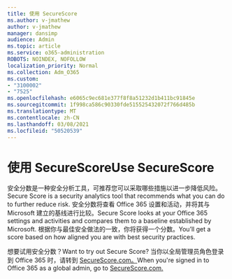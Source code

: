 ```yaml
---
title: 使用 SecureScore
ms.author: v-jmathew
author: v-jmathew
manager: dansimp
audience: Admin
ms.topic: article
ms.service: o365-administration
ROBOTS: NOINDEX, NOFOLLOW
localization_priority: Normal
ms.collection: Adm_O365
ms.custom:
- "3100002"
- "7525"
ms.openlocfilehash: e6065c9ec681e377f8f8a51232d1b411bc91845e
ms.sourcegitcommit: 1f998ca586c90330fde515525432072f766d485b
ms.translationtype: MT
ms.contentlocale: zh-CN
ms.lasthandoff: 03/08/2021
ms.locfileid: "50520539"
---
```

# <a name="use-securescore"></a><span data-ttu-id="7add8-102">使用 SecureScore</span><span class="sxs-lookup"><span data-stu-id="7add8-102">Use SecureScore</span></span>

<span data-ttu-id="7add8-103">安全分数是一种安全分析工具，可推荐您可以采取哪些措施以进一步降低风险。</span><span class="sxs-lookup"><span data-stu-id="7add8-103">Secure Score is a security analytics tool that recommends what you can do to further reduce risk.</span></span> <span data-ttu-id="7add8-104">安全分数将查看 Office 365 设置和活动，并将其与 Microsoft 建立的基线进行比较。</span><span class="sxs-lookup"><span data-stu-id="7add8-104">Secure Score looks at your Office 365 settings and activities and compares them to a baseline established by Microsoft.</span></span> <span data-ttu-id="7add8-105">根据你与最佳安全做法的一致，你将获得一个分数。</span><span class="sxs-lookup"><span data-stu-id="7add8-105">You’ll get a score based on how aligned you are with best security practices.</span></span>

<span data-ttu-id="7add8-106">想要试用安全分数？</span><span class="sxs-lookup"><span data-stu-id="7add8-106">Want to try out Secure Score?</span></span> <span data-ttu-id="7add8-107">当你以全局管理员角色登录到 Office 365 时，请转到 [SecureScore.com。](https://securescore.office.com/)</span><span class="sxs-lookup"><span data-stu-id="7add8-107">When you're signed in to Office 365 as a global admin, go to [SecureScore.com.](https://securescore.office.com/)</span></span>
